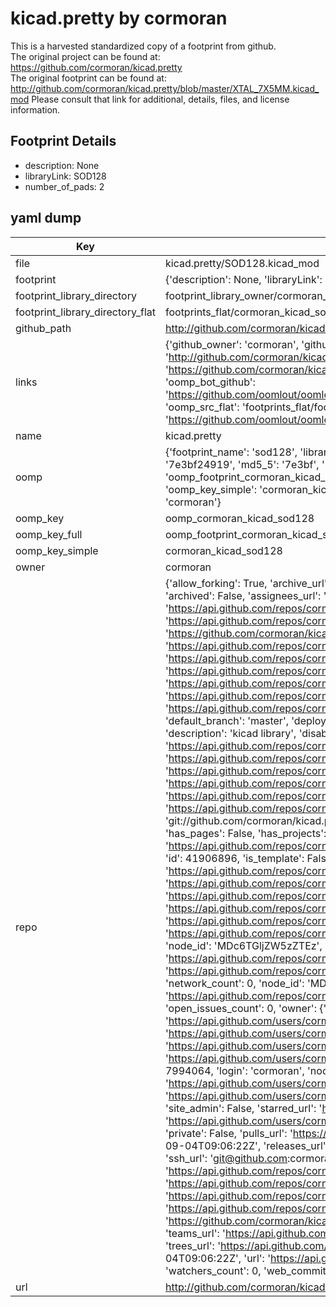 # kicad.pretty by cormoran  
This is a harvested standardized copy of a footprint from github.  
The original project can be found at:  
https://github.com/cormoran/kicad.pretty  
The original footprint can be found at:
http://github.com/cormoran/kicad.pretty/blob/master/XTAL_7X5MM.kicad_mod
Please consult that link for additional, details, files, and license information.  
## Footprint Details
* description: None  
* libraryLink: SOD128  
* number_of_pads: 2  
## yaml dump  
| Key | Value |  
| --- | --- |  
| file | kicad.pretty/SOD128.kicad_mod |  
| footprint | {'description': None, 'libraryLink': 'SOD128', 'number_of_pads': 2} |  
| footprint_library_directory | footprint_library_owner/cormoran_kicad.pretty |  
| footprint_library_directory_flat | footprints_flat/cormoran_kicad_sod128/working |  
| github_path | http://github.com/cormoran/kicad.pretty/blob/master/SOD128.kicad_mod |  
| links | {'github_owner': 'cormoran', 'github_repo_name': 'kicad.pretty', 'github_src': 'http://github.com/cormoran/kicad.pretty/blob/master/XTAL_7X5MM.kicad_mod', 'github_src_repo': 'https://github.com/cormoran/kicad.pretty', 'oomp_bot': 'footprints/cormoran_kicad_sod128/working', 'oomp_bot_github': 'https://github.com/oomlout/oomlout_oomp_footprint_bot/tree/main/footprints/cormoran_kicad_sod128/working', 'oomp_src_flat': 'footprints_flat/footprints_flat/cormoran_kicad_sod128/working', 'oomp_src_flat_github': 'https://github.com/oomlout/oomlout_oomp_footprint_src/tree/main/footprints_flat/cormoran_kicad_sod128/working'} |  
| name | kicad.pretty |  
| oomp | {'footprint_name': 'sod128', 'library_name': 'kicad', 'md5': '7e3bf24919fc65ccbb31f00c3c7dabb1', 'md5_10': '7e3bf24919', 'md5_5': '7e3bf', 'md5_6': '7e3bf2', 'oomp_key': 'oomp_cormoran_kicad_sod128', 'oomp_key_extra': 'oomp_footprint_cormoran_kicad_sod128', 'oomp_key_full': 'oomp_footprint_cormoran_kicad_sod128_7e3bf2', 'oomp_key_simple': 'cormoran_kicad_sod128', 'original_filename': 'kicad.pretty/SOD128.kicad_mod', 'owner_name': 'cormoran'} |  
| oomp_key | oomp_cormoran_kicad_sod128 |  
| oomp_key_full | oomp_footprint_cormoran_kicad_sod128 |  
| oomp_key_simple | cormoran_kicad_sod128 |  
| owner | cormoran |  
| repo | {'allow_forking': True, 'archive_url': 'https://api.github.com/repos/cormoran/kicad.pretty/{archive_format}{/ref}', 'archived': False, 'assignees_url': 'https://api.github.com/repos/cormoran/kicad.pretty/assignees{/user}', 'blobs_url': 'https://api.github.com/repos/cormoran/kicad.pretty/git/blobs{/sha}', 'branches_url': 'https://api.github.com/repos/cormoran/kicad.pretty/branches{/branch}', 'clone_url': 'https://github.com/cormoran/kicad.pretty.git', 'collaborators_url': 'https://api.github.com/repos/cormoran/kicad.pretty/collaborators{/collaborator}', 'comments_url': 'https://api.github.com/repos/cormoran/kicad.pretty/comments{/number}', 'commits_url': 'https://api.github.com/repos/cormoran/kicad.pretty/commits{/sha}', 'compare_url': 'https://api.github.com/repos/cormoran/kicad.pretty/compare/{base}...{head}', 'contents_url': 'https://api.github.com/repos/cormoran/kicad.pretty/contents/{+path}', 'contributors_url': 'https://api.github.com/repos/cormoran/kicad.pretty/contributors', 'created_at': '2015-09-04T09:06:22Z', 'default_branch': 'master', 'deployments_url': 'https://api.github.com/repos/cormoran/kicad.pretty/deployments', 'description': 'kicad library', 'disabled': False, 'downloads_url': 'https://api.github.com/repos/cormoran/kicad.pretty/downloads', 'events_url': 'https://api.github.com/repos/cormoran/kicad.pretty/events', 'fork': False, 'forks': 0, 'forks_count': 0, 'forks_url': 'https://api.github.com/repos/cormoran/kicad.pretty/forks', 'full_name': 'cormoran/kicad.pretty', 'git_commits_url': 'https://api.github.com/repos/cormoran/kicad.pretty/git/commits{/sha}', 'git_refs_url': 'https://api.github.com/repos/cormoran/kicad.pretty/git/refs{/sha}', 'git_tags_url': 'https://api.github.com/repos/cormoran/kicad.pretty/git/tags{/sha}', 'git_url': 'git://github.com/cormoran/kicad.pretty.git', 'has_discussions': False, 'has_downloads': True, 'has_issues': True, 'has_pages': False, 'has_projects': True, 'has_wiki': True, 'homepage': None, 'hooks_url': 'https://api.github.com/repos/cormoran/kicad.pretty/hooks', 'html_url': 'https://github.com/cormoran/kicad.pretty', 'id': 41906896, 'is_template': False, 'issue_comment_url': 'https://api.github.com/repos/cormoran/kicad.pretty/issues/comments{/number}', 'issue_events_url': 'https://api.github.com/repos/cormoran/kicad.pretty/issues/events{/number}', 'issues_url': 'https://api.github.com/repos/cormoran/kicad.pretty/issues{/number}', 'keys_url': 'https://api.github.com/repos/cormoran/kicad.pretty/keys{/key_id}', 'labels_url': 'https://api.github.com/repos/cormoran/kicad.pretty/labels{/name}', 'language': None, 'languages_url': 'https://api.github.com/repos/cormoran/kicad.pretty/languages', 'license': {'key': 'mit', 'name': 'MIT License', 'node_id': 'MDc6TGljZW5zZTEz', 'spdx_id': 'MIT', 'url': 'https://api.github.com/licenses/mit'}, 'merges_url': 'https://api.github.com/repos/cormoran/kicad.pretty/merges', 'milestones_url': 'https://api.github.com/repos/cormoran/kicad.pretty/milestones{/number}', 'mirror_url': None, 'name': 'kicad.pretty', 'network_count': 0, 'node_id': 'MDEwOlJlcG9zaXRvcnk0MTkwNjg5Ng==', 'notifications_url': 'https://api.github.com/repos/cormoran/kicad.pretty/notifications{?since,all,participating}', 'open_issues': 0, 'open_issues_count': 0, 'owner': {'avatar_url': 'https://avatars.githubusercontent.com/u/7994064?v=4', 'events_url': 'https://api.github.com/users/cormoran/events{/privacy}', 'followers_url': 'https://api.github.com/users/cormoran/followers', 'following_url': 'https://api.github.com/users/cormoran/following{/other_user}', 'gists_url': 'https://api.github.com/users/cormoran/gists{/gist_id}', 'gravatar_id': '', 'html_url': 'https://github.com/cormoran', 'id': 7994064, 'login': 'cormoran', 'node_id': 'MDQ6VXNlcjc5OTQwNjQ=', 'organizations_url': 'https://api.github.com/users/cormoran/orgs', 'received_events_url': 'https://api.github.com/users/cormoran/received_events', 'repos_url': 'https://api.github.com/users/cormoran/repos', 'site_admin': False, 'starred_url': 'https://api.github.com/users/cormoran/starred{/owner}{/repo}', 'subscriptions_url': 'https://api.github.com/users/cormoran/subscriptions', 'type': 'User', 'url': 'https://api.github.com/users/cormoran'}, 'private': False, 'pulls_url': 'https://api.github.com/repos/cormoran/kicad.pretty/pulls{/number}', 'pushed_at': '2015-09-04T09:06:22Z', 'releases_url': 'https://api.github.com/repos/cormoran/kicad.pretty/releases{/id}', 'size': 120, 'ssh_url': 'git@github.com:cormoran/kicad.pretty.git', 'stargazers_count': 0, 'stargazers_url': 'https://api.github.com/repos/cormoran/kicad.pretty/stargazers', 'statuses_url': 'https://api.github.com/repos/cormoran/kicad.pretty/statuses/{sha}', 'subscribers_count': 2, 'subscribers_url': 'https://api.github.com/repos/cormoran/kicad.pretty/subscribers', 'subscription_url': 'https://api.github.com/repos/cormoran/kicad.pretty/subscription', 'svn_url': 'https://github.com/cormoran/kicad.pretty', 'tags_url': 'https://api.github.com/repos/cormoran/kicad.pretty/tags', 'teams_url': 'https://api.github.com/repos/cormoran/kicad.pretty/teams', 'temp_clone_token': None, 'topics': [], 'trees_url': 'https://api.github.com/repos/cormoran/kicad.pretty/git/trees{/sha}', 'updated_at': '2015-09-04T09:06:22Z', 'url': 'https://api.github.com/repos/cormoran/kicad.pretty', 'visibility': 'public', 'watchers': 0, 'watchers_count': 0, 'web_commit_signoff_required': False} |  
| url | http://github.com/cormoran/kicad.pretty |  

